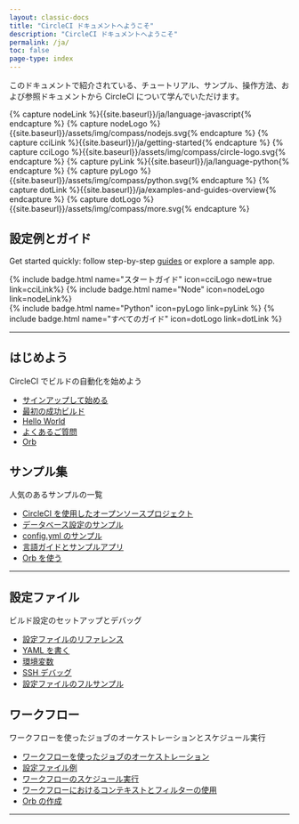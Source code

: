 ```yaml
---
layout: classic-docs
title: "CircleCI ドキュメントへようこそ"
description: "CircleCI ドキュメントへようこそ"
permalink: /ja/
toc: false
page-type: index
---
```


このドキュメントで紹介されている、チュートリアル、サンプル、操作方法、および参照ドキュメントから CircleCI について学んでいただけます。


<!--Do not translate: Experiment Code for https://circleci.atlassian.net/browse/DD-455 -->
<!-- we need to use "capture" because we can't use `{{site.baseurl}}` in includes. -->
{% capture nodeLink %}{{site.baseurl}}/ja/language-javascript{% endcapture %}
{% capture nodeLogo %}{{site.baseurl}}/assets/img/compass/nodejs.svg{% endcapture %}
{% capture cciLink %}{{site.baseurl}}/ja/getting-started{% endcapture %}
{% capture cciLogo %}{{site.baseurl}}/assets/img/compass/circle-logo.svg{% endcapture %}
{% capture pyLink %}{{site.baseurl}}/ja/language-python{% endcapture %}
{% capture pyLogo %}{{site.baseurl}}/assets/img/compass/python.svg{% endcapture %}
{% capture dotLink %}{{site.baseurl}}/ja/examples-and-guides-overview{% endcapture %}
{% capture dotLogo %}{{site.baseurl}}/assets/img/compass/more.svg{% endcapture %}

<div class="getting-started-experiment-badges">
  <h2> 設定例とガイド</h2>
    <p>Get started quickly: follow step-by-step <a href="{{site.baseurl}}/ja/examples-and-guides-overview/">guides</a> or explore a sample app.</p>
    <div class="flex mb-2">
      {% include badge.html name="スタートガイド" icon=cciLogo new=true  link=cciLink%}
      {% include badge.html name="Node" icon=nodeLogo  link=nodeLink%}
  </div>
  <div class="flex">
      {% include badge.html name="Python" icon=pyLogo link=pyLink %}
      {% include badge.html name="すべてのガイド" icon=dotLogo link=dotLink %}
  </div>
</div>
<!-- End: Experiment code. -->

<div class="row loading-deferred">
  <div class="treatment col-xs-12">
    <hr />
  </div>
  <div class="col-xs-12 col-sm-6">
    <h2>はじめよう</h2>
    <p>CircleCI でビルドの自動化を始めよう</p>
    <ul>
      <li><a href="{{ site.baseurl }}/ja/first-steps/">サインアップして始める</a></li>
      <li><a href="{{ site.baseurl }}/ja/getting-started/">最初の成功ビルド</a></li>
      <li><a href="{{ site.baseurl }}/ja/hello-world/">Hello World</a></li>
      <li><a href="{{ site.baseurl }}/ja/faq/">よくあるご質問</a></li>
      <li><a href="{{ site.baseurl }}/ja/orb-intro/">Orb</a></li>
    </ul>
  </div>
  <div class="col-xs-12 col-sm-6">
    <h2>サンプル集</h2>
    <p>人気のあるサンプルの一覧</p>
    <ul>
        <li><a href="{{ site.baseurl }}/ja/example-configs/">CircleCI を使用したオープンソースプロジェクト</a></li>
        <li><a href="{{ site.baseurl }}/ja/postgres-config/">データベース設定のサンプル</a></li>
        <li><a href="{{ site.baseurl }}/ja/sample-config/">config.yml のサンプル</a></li>
        <li><a href="{{ site.baseurl }}/ja/examples-and-guides-overview/">言語ガイドとサンプルアプリ</a></li>
        <li><a href="{{ site.baseurl }}/ja/orb-concepts/">Orb を使う</a></li>
      </ul>
  </div>
  <div class="col-xs-12">
    <hr />
  </div>
  <div class="col-xs-12 col-sm-6">
    <h2>設定ファイル</h2>
    <p>ビルド設定のセットアップとデバッグ</p>
    <ul>
      <li><a href="{{ site.baseurl }}/ja/configuration-reference/">設定ファイルのリファレンス</a></li>
      <li><a href="{{ site.baseurl }}/ja/writing-yaml/">YAML を書く</a></li>
      <li><a href="{{ site.baseurl }}/ja/env-vars/">環境変数</a></li>
      <li><a href="{{ site.baseurl }}/ja/ssh-access-jobs/">SSH デバッグ</a></li>
      <li id="full-config-example"><a href="{{ site.baseurl }}/ja/configuration-reference/#example-full-configuration">設定ファイルのフルサンプル</a></li>
    </ul>
  </div>
  <div class="col-xs-12 col-sm-6">
    <h2>ワークフロー</h2>
    <p>ワークフローを使ったジョブのオーケストレーションとスケジュール実行</p>
    <ul>
      <li><a href="{{ site.baseurl }}/ja/workflows/">ワークフローを使ったジョブのオーケストレーション</a></li>
      <li><a href="{{ site.baseurl }}/ja/workflows/#workflows-configuration-examples">設定ファイル例</a></li>
      <li><a href="{{ site.baseurl }}/ja/workflows/#scheduling-a-workflow">ワークフローのスケジュール実行</a></li>
      <li><a href="{{ site.baseurl }}/ja/workflows/#using-contexts-and-filtering-in-your-
      workflows">ワークフローにおけるコンテキストとフィルターの使用</a></li>
      <li><a href="{{ site.baseurl }}/ja/creating-orbs/">Orb の作成</a></li>
    </ul>
  </div>
   <div class="col-xs-12">
    <hr />
  </div>
</div>
